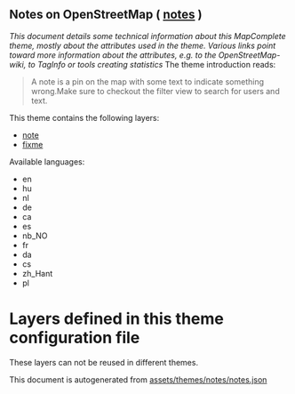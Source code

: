 [//]: # (WARNING: this file is automatically generated. Please find the sources at the bottom and edit those sources)

## Notes on OpenStreetMap ( [notes](https://mapcomplete.org/notes) )
_This document details some technical information about this MapComplete theme, mostly about the attributes used in the theme. Various links point toward more information about the attributes, e.g. to the OpenStreetMap-wiki, to TagInfo or tools creating statistics_
The theme introduction reads:

> A note is a pin on the map with some text to indicate something wrong.Make sure to checkout the filter view to search for users and text.

This theme contains the following layers:

 - [note](../Layers/note.md)
 - [fixme](../Layers/fixme.md)

Available languages:

 - en
 - hu
 - nl
 - de
 - ca
 - es
 - nb_NO
 - fr
 - da
 - cs
 - zh_Hant
 - pl

# Layers defined in this theme configuration file
These layers can not be reused in different themes.


This document is autogenerated from [assets/themes/notes/notes.json](https://github.com/pietervdvn/MapComplete/blob/develop/assets/themes/notes/notes.json)
